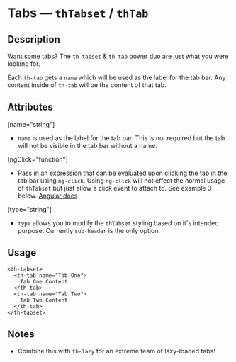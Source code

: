 # Tabs — `thTabset` / `thTab`

## Description

Want some tabs? The `th-tabset` & `th-tab` power duo are just what you were looking for.

Each `th-tab` gets a `name` which will be used as the label for the tab bar.
Any content inside of `th-tab` will be the content of that tab.

## Attributes

[name="string"]
- `name` is used as the label for the tab bar. This is not required but the tab
will not be visible in the tab bar without a name.

[ngClick="function"]
- Pass in an expression that can be evaluated upon clicking the tab in the tab bar
using `ng-click`. Using `ng-click` will not effect the normal usage of `thTabset`
but just allow a click event to attach to. See example 3 below.
[Angular docs](https://docs.angularjs.org/api/ng/directive/ngClick)

[type="string"]
- `type` allows you to modify the `thTabset` styling based on it's intended purpose. Currently `sub-header` is the only option.

## Usage

```
<th-tabset>
  <th-tab name="Tab One">
    Tab One Content
  </th-tab>
  <th-tab name="Tab Two">
    Tab Two Content
  </th-tab>
</th-tabset>
```

## Notes

- Combine this with `th-lazy` for an extreme team of lazy-loaded tabs!

